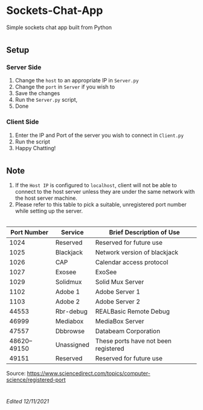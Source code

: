 # Sockets-Chat-App
Simple sockets chat app built from Python
<br>
#
## Setup
### Server Side
1. Change the `host` to an appropriate IP in `Server.py`<br>
2. Change the `port` in  `Server` if you wish to<br>
3. Save the changes<br>
4. Run the `Server.py` script,<br>
5. Done<br>

### Client Side
1. Enter the IP and Port of the server you wish to connect in `Client.py`<br>
2. Run the script<br>
3. Happy Chatting!<br>
#
## Note
1. If the `Host IP` is configured to `localhost`, client will not be able to connect to the host server unless they are under the same network with the host server machine. 
2. Please refer to this table to pick a suitable, unregistered port number while setting up the server.<br><br>


| Port Number | Service    | Brief Description of Use             |
| ----------- | ---------- | ------------------------------------ |
| 1024        | Reserved   | Reserved for future use              |
| 1025        | Blackjack  | Network version of blackjack         |
| 1026        | CAP        | Calendar access protocol             |
| 1027        | Exosee     | ExoSee                               |
| 1029        | Solidmux   | Solid Mux Server                     |
| 1102        | Adobe 1    | Adobe Server 1                       |
| 1103        | Adobe 2    | Adobe Server 2                       |
| 44553       | Rbr-debug  | REALBasic Remote Debug               |
| 46999       | Mediabox   | MediaBox Server                      |
| 47557       | Dbbrowse   | Databeam Corporation                 |
| 48620–49150 | Unassigned | These ports have not been registered |
| 49151       | Reserved   | Reserved for future use              |

Source: https://www.sciencedirect.com/topics/computer-science/registered-port
#
_Edited 12/11/2021_
